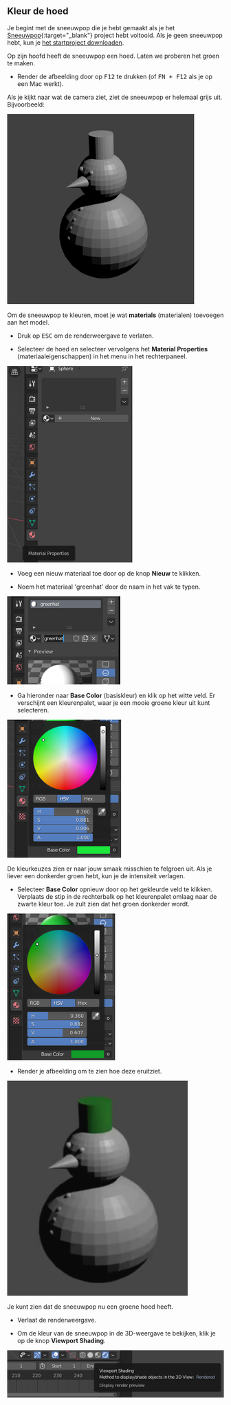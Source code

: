 ## Kleur de hoed

Je begint met de sneeuwpop die je hebt gemaakt als je het [Sneeuwpop](https://projects.raspberrypi.org/en/projects/blender-snowman){:target="_blank"} project hebt voltooid. Als je geen sneeuwpop hebt, kun je [het startproject downloaden](resources/snowman.blend).

Op zijn hoofd heeft de sneeuwpop een hoed. Laten we proberen het groen te maken.

+ Render de afbeelding door op <kbd>F12</kbd> te drukken (of <kbd>FN + F12</kbd> als je op een Mac werkt).

Als je kijkt naar wat de camera ziet, ziet de sneeuwpop er helemaal grijs uit. Bijvoorbeeld:

![Grijze sneeuwpop](images/blender-snowman.png)

Om de sneeuwpop te kleuren, moet je wat **materials** (materialen) toevoegen aan het model.

+ Druk op <kbd>ESC</kbd> om de renderweergave te verlaten.

+ Selecteer de hoed en selecteer vervolgens het **Material Properties** (materiaaleigenschappen) in het menu in het rechterpaneel.

![Selecteer het materiaaltabblad](images/material-icon-new.png)

+ Voeg een nieuw materiaal toe door op de knop **Nieuw** te klikken.

+ Noem het materiaal 'greenhat' door de naam in het vak te typen.

![Geef het materiaal een naam](images/blender-material-hat-name.png)

+ Ga hieronder naar **Base Color** (basiskleur) en klik op het witte veld. Er verschijnt een kleurenpalet, waar je een mooie groene kleur uit kunt selecteren.

![Selecteer groen](images/blender-material-hat-colour.png)

De kleurkeuzes zien er naar jouw smaak misschien te felgroen uit. Als je liever een donkerder groen hebt, kun je de intensiteit verlagen.

+ Selecteer **Base Color** opnieuw door op het gekleurde veld te klikken. Verplaats de stip in de rechterbalk op het kleurenpalet omlaag naar de zwarte kleur toe. Je zult zien dat het groen donkerder wordt.

![Donkere hoed](images/blender-material-hat-darker.png)

+ Render je afbeelding om te zien hoe deze eruitziet.

![Sneeuwpop met donkere hoed](images/blender-snowman-green-hat.png)

Je kunt zien dat de sneeuwpop nu een groene hoed heeft.

+ Verlaat de renderweergave.

+ Om de kleur van de sneeuwpop in de 3D-weergave te bekijken, klik je op de knop **Viewport Shading**.

![Viewport Shading-knop](images/viewport-shading.png)
